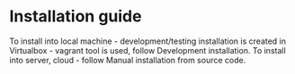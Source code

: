 # Installation guide

To install into local machine - development/testing installation is created in Virtualbox - vagrant tool is used, follow Development installation. To install into server, cloud - follow Manual installation from source code.

